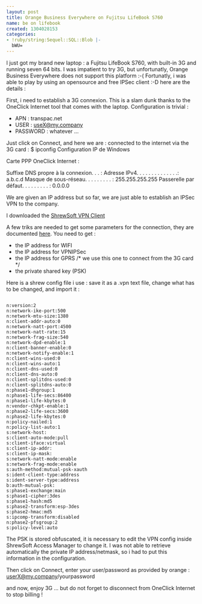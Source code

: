```yaml
---
layout: post
title: Orange Business Everywhere on Fujitsu LifeBook S760
name: be on lifebook
created: 1304028153
categories:
- !ruby/string:Sequel::SQL::Blob |-
  bWU=
---
```

I just got my brand new laptop : a Fujitsu LifeBook S760, with built-in 3G and running seven 64 bits.
I was impatient to try 3G, but unfortunatly, Orange Business Everywhere does not support this platform :-(
Fortunatly, i was able to play by using an opensource and free IPSec client :-D
here are the details :
<!--break-->
First, i need to establish a 3G connexion. This is a slam dunk thanks to the OneClick Internet tool that comes with the laptop. Configuration is trivial :
- APN : transpac.net
- USER : useX@my.company
- PASSWORD : whatever ...

Just click on Connect, and here we are : connected to the internet via the 3G card :
</code>
$ ipconfig
Configuration IP de Windows


Carte PPP OneClick Internet :

   Suffixe DNS propre à la connexion. . . : 
   Adresse IPv4. . . . . . . . . . . . . .: a.b.c.d
   Masque de sous-réseau. . . . . . . . . : 255.255.255.255
   Passerelle par défaut. . . . . . . . . : 0.0.0.0
</code>

We are given an IP address but so far, we are just able to establish an IPSec VPN to the company.

I downloaded the <a href="http://www.shrew.net/download/vpn">ShrewSoft VPN Client</a>

A few triks are needed to get some parameters for the connection, they are documented <a href="http://blog.jknet.org/post/2010/08/23/Gnou-Orange">here</a>.
You need to get :
- the IP address for WIFI
- the IP address for VPNIPSec
- the IP address for GPRS /* we use this one to connect from the 3G card */
- the private shared key (PSK)

Here is a shrew config file i use : save it as a .vpn text file, change what has to be changed, and import it :

<code>
n:version:2
n:network-ike-port:500
n:network-mtu-size:1380
n:client-addr-auto:0
n:network-natt-port:4500
n:network-natt-rate:15
n:network-frag-size:540
n:network-dpd-enable:1
n:client-banner-enable:0
n:network-notify-enable:1
n:client-wins-used:0
n:client-wins-auto:1
n:client-dns-used:0
n:client-dns-auto:0
n:client-splitdns-used:0
n:client-splitdns-auto:0
n:phase1-dhgroup:1
n:phase1-life-secs:86400
n:phase1-life-kbytes:0
n:vendor-chkpt-enable:1
n:phase2-life-secs:3600
n:phase2-life-kbytes:0
n:policy-nailed:1
n:policy-list-auto:1
s:network-host:<IP address for WIFI>
s:client-auto-mode:pull
s:client-iface:virtual
s:client-ip-addr:<private IP address given by Orange>
s:client-ip-mask:<private netmask given by Orange>
s:network-natt-mode:enable
s:network-frag-mode:enable
s:auth-method:mutual-psk-xauth
s:ident-client-type:address
s:ident-server-type:address
b:auth-mutual-psk:<obfuscated PSK>
s:phase1-exchange:main
s:phase1-cipher:3des
s:phase1-hash:md5
s:phase2-transform:esp-3des
s:phase2-hmac:md5
s:ipcomp-transform:disabled
n:phase2-pfsgroup:2
s:policy-level:auto
</code>

The PSK is stored obfuscated, it is necessary to edit the VPN config inside ShrewSoft Access Manager to change it. I was not able to retrieve automatically the private IP address/netmask, so i had to put this
information in the configuration.

Then click on Connect, enter your user/password as provided by orange : userX@my.company/yourpassword

and now, enjoy 3G ... but do not forget to disconnect from OneClick Internet to stop billing !
